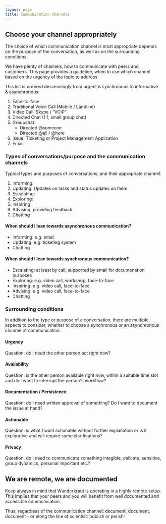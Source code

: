 ```yaml
---
layout: page
title: Communication Channels
---
```

## Choose your channel appropriately
The choice of which communication channel is most appropriate depends on the purpose of the conversation, as well as on the surrounding conditions.

We have plenty of channels, how to communicate with peers and customers. This page provides a guideline, when to use which channel based on the urgency of the topic to address.

This list is ordered descendingly from urgent & synchronous to informative & asynchronous:

1. Face-to-face 
2. Traditional Voice Call (Mobile / Landline)
3. Video Call: Skype / “VOIP” 
4. Directed Chat (1:1, small group chat)
5. Groupchat 
	* Directed @someone
	* Directed @all / @here
6. Issue, Ticketing or Project Management Application
7. Email 

### Types of conversations/purpose and the communication channels
Typical types and purposes of conversations, and their appropriate channel:

1. Informing:
2. Updating: Updates on tasks and status updates on them
3. Escalating:
4. Exploring:
5. Inspiring:
6. Advising: providing feedback
7. Chatting

#### When should I lean towards asynchronous communication?
* Informing: e.g. email
* Updating: e.g. ticketing system
* Chatting

#### When should I lean towards synchronous communication?
* Escalating: at least by call, supported by email for documenation purposes
* Exploring: e.g. video call, workshop, face-to-face
* Inspiring: e.g. video call, face-to-face
* Advising: e.g. video call, face-to-face
* Chatting

### Surrounding conditions
In addition to the type or purpose of a conversation, there are multiple aspects to consider, whether to choose a synchronous or an asynchronous channel of communication:

#### Urgency
Question: do I need the other person act right now?

#### Availability
Question: is the other person available right now, within a suitable time slot and do I want to interrupt the person's workflow?

#### Documentation / Persistence
Question: do I need written approval of something? Do I want to document the issue at hand?

#### Actionable
Question: is what I want actionable without further explanation or is it explorative and will require some clarifications?

#### Privacy
Question: do I need to communicate something intagible, delicate, sensitive, group dynamics, personal important etc.?

## We are remote, we are documented
Keep always in mind that Wunderkraut is operating in a highly remote setup. This implies that your peers and you will benefit from well documented and accessible communication.

Thus, regardless of the communication channel: document, document, document - or along the line of scientist: publish or perish!